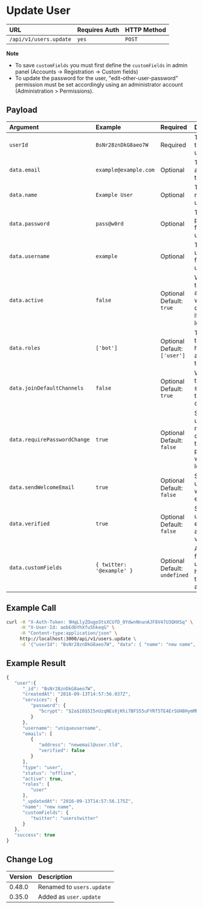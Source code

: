 # Update User

| URL | Requires Auth | HTTP Method |
| :--- | :--- | :--- |
| `/api/v1/users.update` | `yes` | `POST` |

**Note**

* To save `customFields` you must first define the `customFields` in admin panel \(Accounts -&gt; Registration -&gt; Custom fields\)
* To update the password for the user, "edit-other-user-password" permission must be set accordingly using an administrator account \(Administration &gt; Permissions\).

## Payload

| Argument | Example | Required | Description |
| :--- | :--- | :--- | :--- |
| `userId` | `BsNr28znDkG8aeo7W` | Required | The id of the user to update. |
| `data.email` | `example@example.com` | Optional | The email address for the user. |
| `data.name` | `Example User` | Optional | The display name of the user. |
| `data.password` | `pass@w0rd` | Optional | The password for the user. |
| `data.username` | `example` | Optional | The username for the user. |
| `data.active` | `false` | Optional   Default: `true` | Whether the user is active, which determines if they can login or not. |
| `data.roles` | `['bot']` | Optional   Default: `['user']` | The roles the user has assigned to them. |
| `data.joinDefaultChannels` | `false` | Optional   Default: `true` | Whether the user should join the default channels. |
| `data.requirePasswordChange` | `true` | Optional   Default: `false` | Should the user be required to change their password when they login? |
| `data.sendWelcomeEmail` | `true` | Optional   Default: `false` | Should the user get a welcome email? |
| `data.verified` | `true` | Optional   Default: `false` | Should the user's email address be verified? |
| `data.customFields` | `{ twitter: '@example' }` | Optional   Default: `undefined` | Any custom fields the user should have on their account. |

## Example Call

```bash
curl -H "X-Auth-Token: 9HqLlyZOugoStsXCUfD_0YdwnNnunAJF8V47U3QHXSq" \
     -H "X-User-Id: aobEdbYhXfu5hkeqG" \
     -H "Content-type:application/json" \
     http://localhost:3000/api/v1/users.update \
     -d '{"userId": "BsNr28znDkG8aeo7W", "data": { "name": "new name", "email": "newemail@user.tld" }}'
```

## Example Result

```javascript
{
   "user":{
      "_id": "BsNr28znDkG8aeo7W",
      "createdAt": "2016-09-13T14:57:56.037Z",
      "services": {
         "password": {
            "bcrypt": "$2a$10$5I5nUzqNEs8jKhi7BFS55uFYRf5TE4ErSUH8HymMNAbpMAvsOcl2C"
         }
      },
      "username": "uniqueusername",
      "emails": [
         {
            "address": "newemail@user.tld",
            "verified": false
         }
      ],
      "type": "user",
      "status": "offline",
      "active": true,
      "roles": [
         "user"
      ],
      "_updatedAt": "2016-09-13T14:57:56.175Z",
      "name": "new name",
      "customFields": {
         "twitter": "userstwitter"
      }
   },
   "success": true
}
```

## Change Log

| Version | Description |
| :--- | :--- |
| 0.48.0 | Renamed to `users.update` |
| 0.35.0 | Added as `user.update` |

